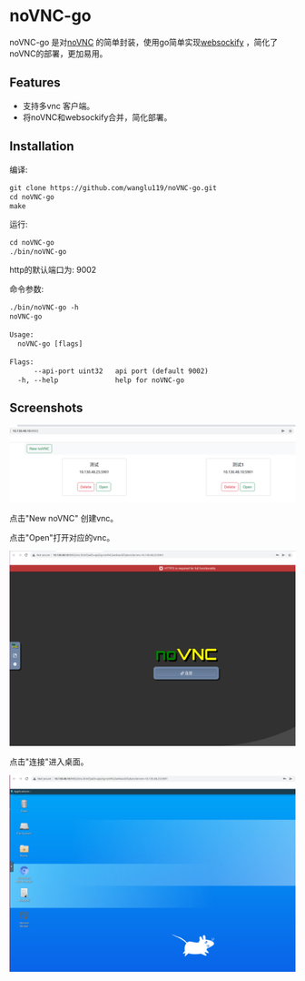 # noVNC-go

noVNC-go 是对[noVNC](https://github.com/novnc/noVNC) 的简单封装，使用go简单实现[websockify](https://github.com/novnc/websockify) ，简化了noVNC的部署，更加易用。

## Features

- 支持多vnc 客户端。
- 将noVNC和websockify合并，简化部署。

## Installation

编译:

```plaintext
git clone https://github.com/wanglu119/noVNC-go.git
cd noVNC-go
make
```

运行:

```plaintext
cd noVNC-go
./bin/noVNC-go
```

http的默认端口为: 9002

命令参数:

```plaintext
./bin/noVNC-go -h
noVNC-go

Usage:
  noVNC-go [flags]

Flags:
      --api-port uint32   api port (default 9002)
  -h, --help              help for noVNC-go

```

## Screenshots

![noVNC-go_ReadMe_1.png](./images/noVNC-go_ReadMe_1.png)

点击"New noVNC" 创建vnc。

点击"Open"打开对应的vnc。

![noVNC-go_ReadMe_2.png](./images/noVNC-go_ReadMe_2.png)

点击"连接"进入桌面。

![noVNC-go_ReadMe_3.png](./images/noVNC-go_ReadMe_3.png)
